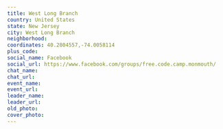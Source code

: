 ```yaml
---
title: West Long Branch
country: United States
state: New Jersey
city: West Long Branch
neighborhood: 
coordinates: 40.2804557,-74.0058114
plus_code:
social_name: Facebook
social_url: https://www.facebook.com/groups/free.code.camp.monmouth/
chat_name:
chat_url:
event_name:
event_url:
leader_name:
leader_url:
old_photo: 
cover_photo:
---
```

